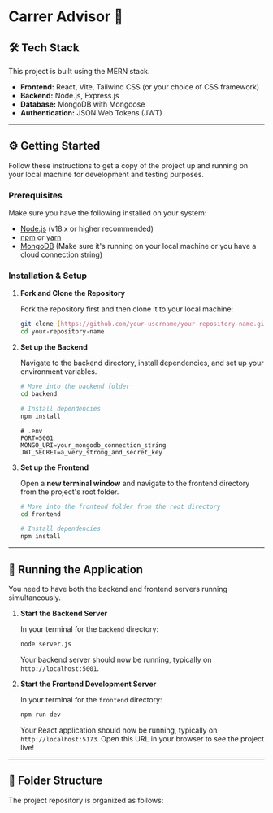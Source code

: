 # Carrer Advisor  🚀



## 🛠️ Tech Stack

This project is built using the MERN stack.

* **Frontend:** React, Vite, Tailwind CSS (or your choice of CSS framework)
* **Backend:** Node.js, Express.js
* **Database:** MongoDB with Mongoose
* **Authentication:** JSON Web Tokens (JWT)

---

## ⚙️ Getting Started

Follow these instructions to get a copy of the project up and running on your local machine for development and testing purposes.

### Prerequisites

Make sure you have the following installed on your system:

* [Node.js](https://nodejs.org/en/) (v18.x or higher recommended)
* [npm](https://www.npmjs.com/) or [yarn](https://yarnpkg.com/)
* [MongoDB](https://www.mongodb.com/try/download/community) (Make sure it's running on your local machine or you have a cloud connection string)

### Installation & Setup

1.  **Fork and Clone the Repository**

    Fork the repository first and then clone it to your local machine:
    ```bash
    git clone [https://github.com/your-username/your-repository-name.git](https://github.com/your-username/your-repository-name.git)
    cd your-repository-name
    ```

2.  **Set up the Backend**

    Navigate to the backend directory, install dependencies, and set up your environment variables.
    ```bash
    # Move into the backend folder
    cd backend

    # Install dependencies
    npm install
    ```
  

    ```env
    # .env
    PORT=5001
    MONGO_URI=your_mongodb_connection_string
    JWT_SECRET=a_very_strong_and_secret_key
    ```

3.  **Set up the Frontend**

    Open a **new terminal window** and navigate to the frontend directory from the project's root folder.
    ```bash
    # Move into the frontend folder from the root directory
    cd frontend

    # Install dependencies
    npm install
    ```

---

## 🚀 Running the Application

You need to have both the backend and frontend servers running simultaneously.

1.  **Start the Backend Server**

    In your terminal for the `backend` directory:
    ```bash
    node server.js
    ```
    Your backend server should now be running, typically on `http://localhost:5001`.

2.  **Start the Frontend Development Server**

    In your terminal for the `frontend` directory:
    ```bash
    npm run dev
    ```
    Your React application should now be running, typically on `http://localhost:5173`. Open this URL in your browser to see the project live!

---

## 📂 Folder Structure

The project repository is organized as follows:
